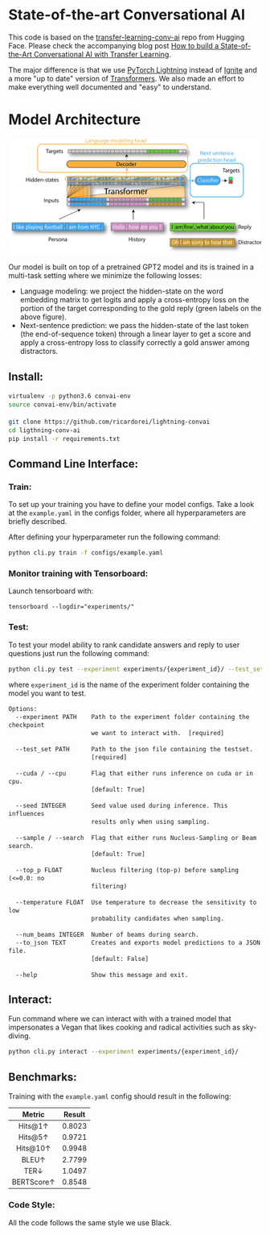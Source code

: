 # State-of-the-art Conversational AI

This code is based on the [transfer-learning-conv-ai](https://github.com/huggingface/transfer-learning-conv-ai) repo from Hugging Face. Please check the accompanying blog post [How to build a State-of-the-Art Conversational AI with Transfer Learning](https://medium.com/huggingface/how-to-build-a-state-of-the-art-conversational-ai-with-transfer-learning-2d818ac26313).

The major difference is that we use [PyTorch Lightning](https://pytorch-lightning.readthedocs.io/en/0.9.0/) instead of [Ignite](https://pytorch.org/ignite/) and a more "up to date" version of [Transformers](https://huggingface.co/transformers/). We also made an effort to make everything well documented and "easy" to understand.

# Model Architecture

<div style="text-align:center"><img src="resources/convai_model.png" alt="architecture"></div>

Our model is built on top of a pretrained GPT2 model and its is trained in a multi-task setting where we minimize the following losses:
- Language modeling: we project the hidden-state on the word embedding matrix to get logits and apply a cross-entropy loss on the portion of the target corresponding to the gold reply (green labels on the above figure).
- Next-sentence prediction: we pass the hidden-state of the last token (the end-of-sequence token) through a linear layer to get a score and apply a cross-entropy loss to classify correctly a gold answer among distractors.


## Install:

```bash
virtualenv -p python3.6 convai-env
source convai-env/bin/activate

git clone https://github.com/ricardorei/lightning-convai
cd ligthning-conv-ai
pip install -r requirements.txt
```

## Command Line Interface:

### Train:

To set up your training you have to define your model configs. Take a look at the `example.yaml` in the configs folder, where all hyperparameters are briefly described.

After defining your hyperparameter run the following command:
```bash
python cli.py train -f configs/example.yaml
```

### Monitor training with Tensorboard:
Launch tensorboard with:

```
tensorboard --logdir="experiments/"
```

### Test:

To test your model ability to rank candidate answers and reply to user questions just run the following command:

```bash
python cli.py test --experiment experiments/{experiment_id}/ --test_set data/personachat_val.json
```

where `experiment_id` is the name of the experiment folder containing the model you want to test.

```
Options:
  --experiment PATH    Path to the experiment folder containing the checkpoint
                       we want to interact with.  [required]

  --test_set PATH      Path to the json file containing the testset.
                       [required]

  --cuda / --cpu       Flag that either runs inference on cuda or in cpu.
                       [default: True]

  --seed INTEGER       Seed value used during inference. This influences
                       results only when using sampling.

  --sample / --search  Flag that either runs Nucleus-Sampling or Beam search.
                       [default: True]

  --top_p FLOAT        Nucleus filtering (top-p) before sampling (<=0.0: no
                       filtering)

  --temperature FLOAT  Use temperature to decrease the sensitivity to low
                       probability candidates when sampling.

  --num_beams INTEGER  Number of beams during search.
  --to_json TEXT       Creates and exports model predictions to a JSON file.
                       [default: False]

  --help               Show this message and exit.
```


## Interact:
Fun command where we can interact with with a trained model that impersonates a Vegan that likes cooking and radical activities such as sky-diving.

```bash
python cli.py interact --experiment experiments/{experiment_id}/
```

## Benchmarks:

Training with the `example.yaml` config should result in the following:

| Metric  | Result |
| :-----: | :----: |
| Hits@1↑ | 0.8023 |
| Hits@5↑ | 0.9721 |
| Hits@10↑ | 0.9948 |
| BLEU↑ | 2.7799 |
| TER↓ | 1.0497 |
| BERTScore↑ | 0.8548 |

### Code Style:
All the code follows the same style we use Black.

